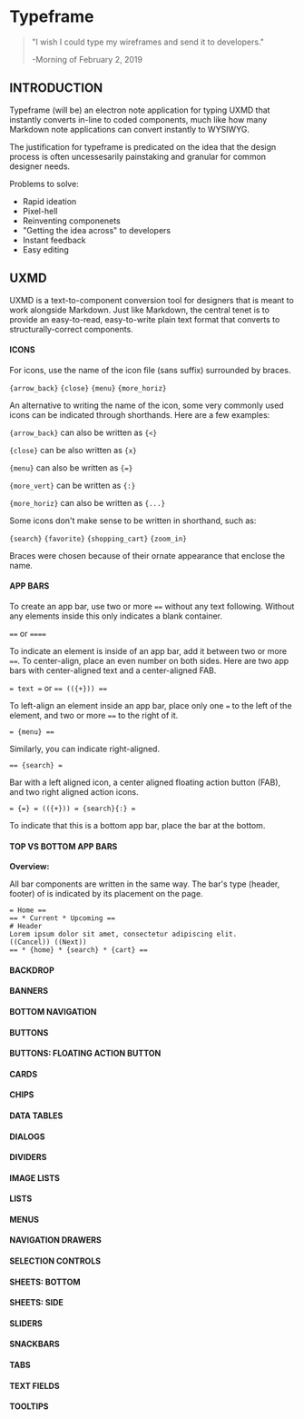 # Typeframe

> "I wish I could type my wireframes and send it to developers."
>
> -Morning of February 2, 2019



## INTRODUCTION

Typeframe (will be) an electron note application for typing UXMD that instantly converts in-line to coded components, much like how many Markdown note applications can convert instantly to WYSIWYG.

The justification for typeframe is predicated on the idea that the design process is often uncessesarily painstaking and granular for common designer needs.

Problems to solve:

* Rapid ideation
* Pixel-hell
* Reinventing componenets
* "Getting the idea across" to developers
* Instant feedback
* Easy editing



## UXMD

UXMD is a text-to-component conversion tool for designers that is meant to work alongside Markdown. Just like Markdown, the central tenet is to provide an easy-to-read, easy-to-write plain text format that converts to structurally-correct components.

#### ICONS

For icons, use the name of the icon file (sans suffix) surrounded by braces.



`{arrow_back}` `{close}` `{menu}` `{more_horiz}`



An alternative to writing the name of the icon, some very commonly used icons can be indicated through shorthands. Here are a few examples:



`{arrow_back}` can also be written as `{<}`

`{close}` can be also written as `{x}`

`{menu}` can also be written as `{=}`

`{more_vert}` can be written as `{:}`

`{more_horiz}` can also be written as `{...}`



Some icons don't make sense to be written in shorthand, such as:



`{search}` `{favorite}` `{shopping_cart}` `{zoom_in}`



Braces were chosen because of their ornate appearance that enclose the name.



#### APP BARS
To create an app bar, use two or more `==` without any text following. Without any elements inside this only indicates a blank container.



`==` or `====`



To indicate an element is inside of an app bar, add it between two or more `==`. To center-align, place an even number on both sides. Here are two app bars with center-aligned text and a center-aligned FAB.



`= text =` or `== (({+})) ==`



To left-align an element inside an app bar, place only one `=` to the left of the element, and two or more `==` to the right of it.



`= {menu} ==`



Similarly, you can indicate right-aligned.



`== {search} =`



Bar with a left aligned icon, a center aligned floating action button (FAB), and two right aligned action icons.



`= {=} = (({+})) = {search}{:} =`








To indicate that this is a bottom app bar, place the bar at the bottom.

#### TOP VS BOTTOM APP BARS
**Overview:**

All bar components are written in the same way. The bar's type (header, footer) of is indicated by its placement on the page.

```
= Home ==
== * Current * Upcoming ==
# Header
Lorem ipsum dolor sit amet, consectetur adipiscing elit.
((Cancel)) ((Next))
== * {home} * {search} * {cart} ==

```



#### BACKDROP
#### BANNERS
#### BOTTOM NAVIGATION
#### BUTTONS
#### BUTTONS: FLOATING ACTION BUTTON
#### CARDS
#### CHIPS
#### DATA TABLES
#### DIALOGS
#### DIVIDERS
#### IMAGE LISTS
#### LISTS
#### MENUS
#### NAVIGATION DRAWERS
#### SELECTION CONTROLS
#### SHEETS: BOTTOM
#### SHEETS: SIDE
#### SLIDERS
#### SNACKBARS
#### TABS
#### TEXT FIELDS
#### TOOLTIPS
